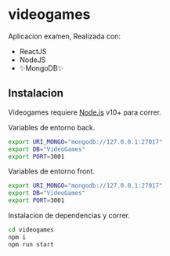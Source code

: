# videogames

Aplicacion examen,
Realizada con:

- ReactJS
- NodeJS
- ✨MongoDB✨

## Instalacion 

Videogames requiere [Node.js](https://nodejs.org/) v10+ para correr.

Variables de entorno back.

```sh
export URI_MONGO="mongodb://127.0.0.1:27017"
export DB="VideoGames"
export PORT=3001
```

Variables de entorno front.

```sh
export URI_MONGO="mongodb://127.0.0.1:27017"
export DB="VideoGames"
export PORT=3001
```

Instalacion de dependencias y correr.

```sh
cd videogames
npm i
npm run start
```


